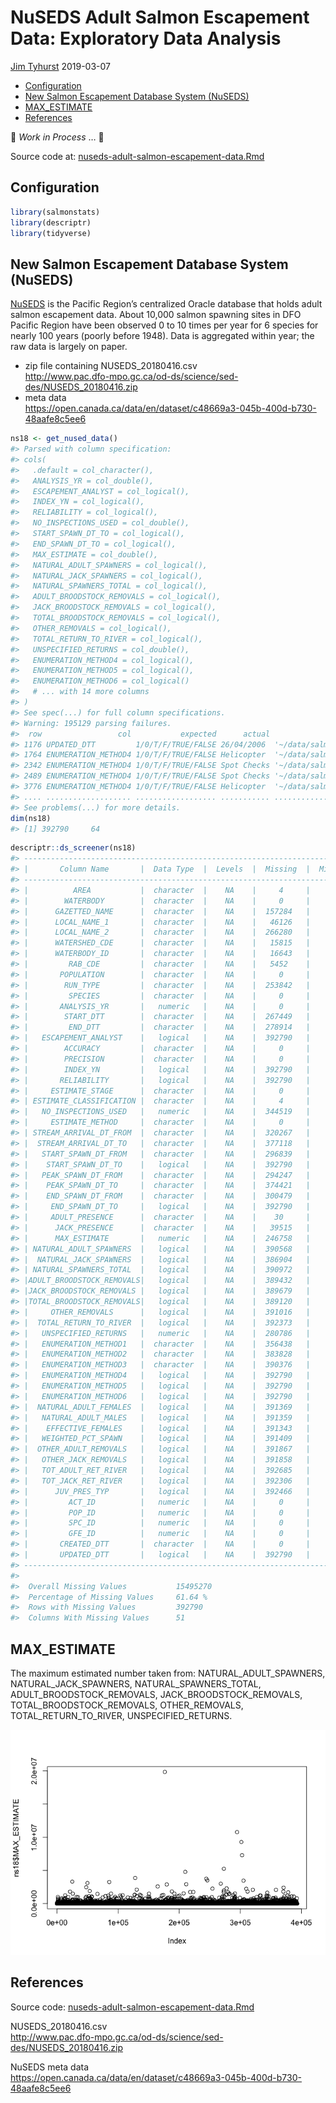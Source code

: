 NuSEDS Adult Salmon Escapement Data: Exploratory Data Analysis
================
[Jim Tyhurst](https://www.jimtyhurst.com/)
2019-03-07

  - [Configuration](#configuration)
  - [New Salmon Escapement Database System
    (NuSEDS)](#new-salmon-escapement-database-system-nuseds)
  - [MAX\_ESTIMATE](#max_estimate)
  - [References](#references)

🔻 *Work in Process* … 🔺

Source code at:
[nuseds-adult-salmon-escapement-data.Rmd](../vignettes/nuseds-adult-salmon-escapement-data.Rmd)

## Configuration

``` r
library(salmonstats)
library(descriptr)
library(tidyverse)
```

## New Salmon Escapement Database System (NuSEDS)

[NuSEDS](https://open.canada.ca/en/suggested-datasets/new-salmon-escapement-database-nuseds)
is the Pacific Region’s centralized Oracle database that holds adult
salmon escapement data. About 10,000 salmon spawning sites in DFO
Pacific Region have been observed 0 to 10 times per year for 6 species
for nearly 100 years (poorly before 1948). Data is aggregated within
year; the raw data is largely on paper.

  - zip file containing
    NUSEDS\_20180416.csv  
    <http://www.pac.dfo-mpo.gc.ca/od-ds/science/sed-des/NUSEDS_20180416.zip>
  - meta
    data  
    <https://open.canada.ca/data/en/dataset/c48669a3-045b-400d-b730-48aafe8c5ee6>

<!-- end list -->

``` r
ns18 <- get_nused_data()
#> Parsed with column specification:
#> cols(
#>   .default = col_character(),
#>   ANALYSIS_YR = col_double(),
#>   ESCAPEMENT_ANALYST = col_logical(),
#>   INDEX_YN = col_logical(),
#>   RELIABILITY = col_logical(),
#>   NO_INSPECTIONS_USED = col_double(),
#>   START_SPAWN_DT_TO = col_logical(),
#>   END_SPAWN_DT_TO = col_logical(),
#>   MAX_ESTIMATE = col_double(),
#>   NATURAL_ADULT_SPAWNERS = col_logical(),
#>   NATURAL_JACK_SPAWNERS = col_logical(),
#>   NATURAL_SPAWNERS_TOTAL = col_logical(),
#>   ADULT_BROODSTOCK_REMOVALS = col_logical(),
#>   JACK_BROODSTOCK_REMOVALS = col_logical(),
#>   TOTAL_BROODSTOCK_REMOVALS = col_logical(),
#>   OTHER_REMOVALS = col_logical(),
#>   TOTAL_RETURN_TO_RIVER = col_logical(),
#>   UNSPECIFIED_RETURNS = col_double(),
#>   ENUMERATION_METHOD4 = col_logical(),
#>   ENUMERATION_METHOD5 = col_logical(),
#>   ENUMERATION_METHOD6 = col_logical()
#>   # ... with 14 more columns
#> )
#> See spec(...) for full column specifications.
#> Warning: 195129 parsing failures.
#>  row                 col           expected      actual                                            file
#> 1176 UPDATED_DTT         1/0/T/F/TRUE/FALSE 26/04/2006  '~/data/salmon/NuSEDS-2018/NUSEDS_20180416.csv'
#> 1764 ENUMERATION_METHOD4 1/0/T/F/TRUE/FALSE Helicopter  '~/data/salmon/NuSEDS-2018/NUSEDS_20180416.csv'
#> 2342 ENUMERATION_METHOD4 1/0/T/F/TRUE/FALSE Spot Checks '~/data/salmon/NuSEDS-2018/NUSEDS_20180416.csv'
#> 2489 ENUMERATION_METHOD4 1/0/T/F/TRUE/FALSE Spot Checks '~/data/salmon/NuSEDS-2018/NUSEDS_20180416.csv'
#> 3776 ENUMERATION_METHOD4 1/0/T/F/TRUE/FALSE Helicopter  '~/data/salmon/NuSEDS-2018/NUSEDS_20180416.csv'
#> .... ................... .................. ........... ...............................................
#> See problems(...) for more details.
dim(ns18)
#> [1] 392790     64
```

``` r
descriptr::ds_screener(ns18)
#> --------------------------------------------------------------------------------
#> |       Column Name       |  Data Type  |  Levels  |  Missing  |  Missing (%)  |
#> --------------------------------------------------------------------------------
#> |          AREA           |  character  |    NA    |     4     |       0       |
#> |        WATERBODY        |  character  |    NA    |     0     |       0       |
#> |      GAZETTED_NAME      |  character  |    NA    |  157284   |     40.04     |
#> |      LOCAL_NAME_1       |  character  |    NA    |   46126   |     11.74     |
#> |      LOCAL_NAME_2       |  character  |    NA    |  266280   |     67.79     |
#> |      WATERSHED_CDE      |  character  |    NA    |   15815   |     4.03      |
#> |      WATERBODY_ID       |  character  |    NA    |   16643   |     4.24      |
#> |         RAB_CDE         |  character  |    NA    |   5452    |     1.39      |
#> |       POPULATION        |  character  |    NA    |     0     |       0       |
#> |        RUN_TYPE         |  character  |    NA    |  253842   |     64.63     |
#> |         SPECIES         |  character  |    NA    |     0     |       0       |
#> |       ANALYSIS_YR       |   numeric   |    NA    |     0     |       0       |
#> |        START_DTT        |  character  |    NA    |  267449   |     68.09     |
#> |         END_DTT         |  character  |    NA    |  278914   |     71.01     |
#> |   ESCAPEMENT_ANALYST    |   logical   |    NA    |  392790   |      100      |
#> |        ACCURACY         |  character  |    NA    |     0     |       0       |
#> |        PRECISION        |  character  |    NA    |     0     |       0       |
#> |        INDEX_YN         |   logical   |    NA    |  392790   |      100      |
#> |       RELIABILITY       |   logical   |    NA    |  392790   |      100      |
#> |     ESTIMATE_STAGE      |  character  |    NA    |     0     |       0       |
#> | ESTIMATE_CLASSIFICATION |  character  |    NA    |     4     |       0       |
#> |   NO_INSPECTIONS_USED   |   numeric   |    NA    |  344519   |     87.71     |
#> |     ESTIMATE_METHOD     |  character  |    NA    |     0     |       0       |
#> | STREAM_ARRIVAL_DT_FROM  |  character  |    NA    |  320267   |     81.54     |
#> |  STREAM_ARRIVAL_DT_TO   |  character  |    NA    |  377118   |     96.01     |
#> |   START_SPAWN_DT_FROM   |  character  |    NA    |  296839   |     75.57     |
#> |    START_SPAWN_DT_TO    |   logical   |    NA    |  392790   |      100      |
#> |   PEAK_SPAWN_DT_FROM    |  character  |    NA    |  294247   |     74.91     |
#> |    PEAK_SPAWN_DT_TO     |  character  |    NA    |  374421   |     95.32     |
#> |    END_SPAWN_DT_FROM    |  character  |    NA    |  300479   |     76.5      |
#> |     END_SPAWN_DT_TO     |   logical   |    NA    |  392790   |      100      |
#> |     ADULT_PRESENCE      |  character  |    NA    |    30     |     0.01      |
#> |      JACK_PRESENCE      |  character  |    NA    |   39515   |     10.06     |
#> |      MAX_ESTIMATE       |   numeric   |    NA    |  246758   |     62.82     |
#> | NATURAL_ADULT_SPAWNERS  |   logical   |    NA    |  390568   |     99.43     |
#> |  NATURAL_JACK_SPAWNERS  |   logical   |    NA    |  386904   |     98.5      |
#> | NATURAL_SPAWNERS_TOTAL  |   logical   |    NA    |  390972   |     99.54     |
#> |ADULT_BROODSTOCK_REMOVALS|   logical   |    NA    |  389432   |     99.15     |
#> |JACK_BROODSTOCK_REMOVALS |   logical   |    NA    |  389679   |     99.21     |
#> |TOTAL_BROODSTOCK_REMOVALS|   logical   |    NA    |  389120   |     99.07     |
#> |     OTHER_REMOVALS      |   logical   |    NA    |  391016   |     99.55     |
#> |  TOTAL_RETURN_TO_RIVER  |   logical   |    NA    |  392373   |     99.89     |
#> |   UNSPECIFIED_RETURNS   |   numeric   |    NA    |  280786   |     71.49     |
#> |   ENUMERATION_METHOD1   |  character  |    NA    |  356438   |     90.75     |
#> |   ENUMERATION_METHOD2   |  character  |    NA    |  383828   |     97.72     |
#> |   ENUMERATION_METHOD3   |  character  |    NA    |  390376   |     99.39     |
#> |   ENUMERATION_METHOD4   |   logical   |    NA    |  392790   |      100      |
#> |   ENUMERATION_METHOD5   |   logical   |    NA    |  392790   |      100      |
#> |   ENUMERATION_METHOD6   |   logical   |    NA    |  392790   |      100      |
#> |  NATURAL_ADULT_FEMALES  |   logical   |    NA    |  391369   |     99.64     |
#> |   NATURAL_ADULT_MALES   |   logical   |    NA    |  391359   |     99.64     |
#> |    EFFECTIVE_FEMALES    |   logical   |    NA    |  391343   |     99.63     |
#> |   WEIGHTED_PCT_SPAWN    |   logical   |    NA    |  391409   |     99.65     |
#> |  OTHER_ADULT_REMOVALS   |   logical   |    NA    |  391867   |     99.77     |
#> |   OTHER_JACK_REMOVALS   |   logical   |    NA    |  391858   |     99.76     |
#> |   TOT_ADULT_RET_RIVER   |   logical   |    NA    |  392685   |     99.97     |
#> |   TOT_JACK_RET_RIVER    |   logical   |    NA    |  392306   |     99.88     |
#> |      JUV_PRES_TYP       |   logical   |    NA    |  392466   |     99.92     |
#> |         ACT_ID          |   numeric   |    NA    |     0     |       0       |
#> |         POP_ID          |   numeric   |    NA    |     0     |       0       |
#> |         SPC_ID          |   numeric   |    NA    |     0     |       0       |
#> |         GFE_ID          |   numeric   |    NA    |     0     |       0       |
#> |       CREATED_DTT       |  character  |    NA    |     0     |       0       |
#> |       UPDATED_DTT       |   logical   |    NA    |  392790   |      100      |
#> --------------------------------------------------------------------------------
#> 
#>  Overall Missing Values           15495270 
#>  Percentage of Missing Values     61.64 %
#>  Rows with Missing Values         392790 
#>  Columns With Missing Values      51
```

## MAX\_ESTIMATE

The maximum estimated number taken from: NATURAL\_ADULT\_SPAWNERS,
NATURAL\_JACK\_SPAWNERS, NATURAL\_SPAWNERS\_TOTAL,
ADULT\_BROODSTOCK\_REMOVALS, JACK\_BROODSTOCK\_REMOVALS,
TOTAL\_BROODSTOCK\_REMOVALS, OTHER\_REMOVALS, TOTAL\_RETURN\_TO\_RIVER,
UNSPECIFIED\_RETURNS.

![](nuseds-adult-salmon-escapement-data_files/figure-gfm/unnamed-chunk-4-1.png)<!-- -->

## References

Source code:
[nuseds-adult-salmon-escapement-data.Rmd](../vignettes/nuseds-adult-salmon-escapement-data.Rmd)

NUSEDS\_20180416.csv  
<http://www.pac.dfo-mpo.gc.ca/od-ds/science/sed-des/NUSEDS_20180416.zip>

NuSEDS meta
data  
<https://open.canada.ca/data/en/dataset/c48669a3-045b-400d-b730-48aafe8c5ee6>
